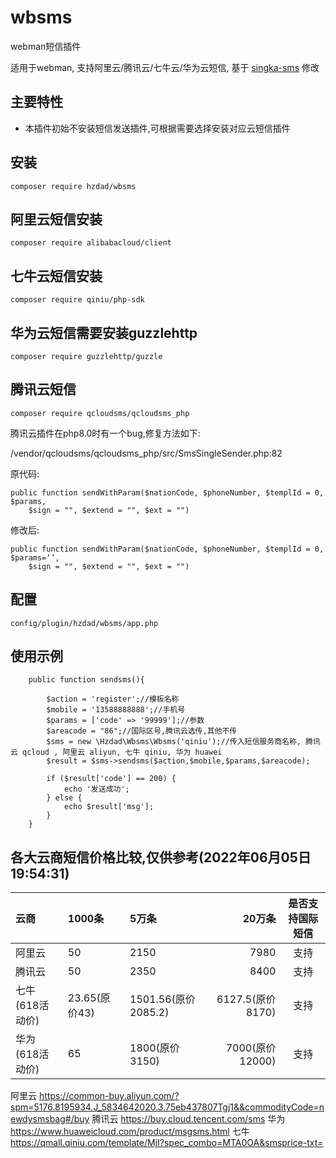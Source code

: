 # wbsms
webman短信插件

适用于webman, 支持阿里云/腾讯云/七牛云/华为云短信, 基于 [singka-sms](https://github.com/SingKa-TECH/singka-sms) 修改

## 主要特性
* 本插件初始不安装短信发送插件,可根据需要选择安装对应云短信插件

## 安装
~~~
composer require hzdad/wbsms
~~~

## 阿里云短信安装
~~~
composer require alibabacloud/client
~~~

## 七牛云短信安装
~~~
composer require qiniu/php-sdk
~~~

## 华为云短信需要安装guzzlehttp
~~~
composer require guzzlehttp/guzzle
~~~


## 腾讯云短信
~~~
composer require qcloudsms/qcloudsms_php
~~~

腾讯云插件在php8.0时有一个bug,修复方法如下:

/vendor/qcloudsms/qcloudsms_php/src/SmsSingleSender.php:82   

原代码:
~~~
public function sendWithParam($nationCode, $phoneNumber, $templId = 0, $params,
    $sign = "", $extend = "", $ext = "")
~~~
修改后:
~~~
public function sendWithParam($nationCode, $phoneNumber, $templId = 0, $params=‘’,
    $sign = "", $extend = "", $ext = "")
~~~




## 配置
~~~
config/plugin/hzdad/wbsms/app.php
~~~

## 使用示例

~~~
    public function sendsms(){

        $action = 'register';//模板名称
        $mobile = '13588888888';//手机号
        $params = ['code' => '99999'];//参数
        $areacode = "86";//国际区号,腾讯云选传,其他不传
        $sms = new \Hzdad\Wbsms\Wbsms('qiniu');//传入短信服务商名称, 腾讯云 qcloud , 阿里云 aliyun, 七牛 qiniu, 华为 huawei
        $result = $sms->sendsms($action,$mobile,$params,$areacode);
        
        if ($result['code'] == 200) {
            echo '发送成功';
        } else {
            echo $result['msg'];
        }
    }
~~~

## 各大云商短信价格比较,仅供参考(2022年06月05日19:54:31)

云商|1000条|5万条|20万条|是否支持国际短信
:-|:-|:-|-:|:-:
阿里云|50  |2150 | 7980 | 支持  
腾讯云|50  |2350 | 8400 | 支持  
七牛(618活动价)|23.65(原价43)  |1501.56(原价2085.2) | 6127.5(原价8170) | 支持  
华为(618活动价)|65  |1800(原价3150) | 7000(原价12000) | 支持  



阿里云 https://common-buy.aliyun.com/?spm=5176.8195934.J_5834642020.3.75eb437807Tgj1&&commodityCode=newdysmsbag#/buy
腾讯云 https://buy.cloud.tencent.com/sms
华为 https://www.huaweicloud.com/product/msgsms.html
七牛 https://qmall.qiniu.com/template/MjI?spec_combo=MTA0OA&smsprice-txt=



